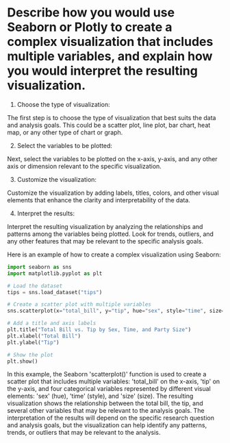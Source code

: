 # Describe how you would use Seaborn or Plotly to create a complex visualization that includes multiple variables, and explain how you would interpret the resulting visualization.

1. Choose the type of visualization:

The first step is to choose the type of visualization that best suits the data and analysis goals. This could be a scatter plot, line plot, bar chart, heat map, or any other type of chart or graph.

2. Select the variables to be plotted:

Next, select the variables to be plotted on the x-axis, y-axis, and any other axis or dimension relevant to the specific visualization.

3. Customize the visualization:

Customize the visualization by adding labels, titles, colors, and other visual elements that enhance the clarity and interpretability of the data.

4. Interpret the results:

Interpret the resulting visualization by analyzing the relationships and patterns among the variables being plotted. Look for trends, outliers, and any other features that may be relevant to the specific analysis goals.

Here is an example of how to create a complex visualization using Seaborn:

```python
import seaborn as sns
import matplotlib.pyplot as plt

# Load the dataset
tips = sns.load_dataset("tips")

# Create a scatter plot with multiple variables
sns.scatterplot(x="total_bill", y="tip", hue="sex", style="time", size="size", data=tips)

# Add a title and axis labels
plt.title("Total Bill vs. Tip by Sex, Time, and Party Size")
plt.xlabel("Total Bill")
plt.ylabel("Tip")

# Show the plot
plt.show()
```

In this example, the Seaborn 'scatterplot()' function is used to create a scatter plot that includes multiple variables: 'total_bill' on the x-axis, 'tip' on the y-axis, and four categorical variables represented by different visual elements: 'sex' (hue), 'time' (style), and 'size' (size). The resulting visualization shows the relationship between the total bill, the tip, and several other variables that may be relevant to the analysis goals. The interpretation of the results will depend on the specific research question and analysis goals, but the visualization can help identify any patterns, trends, or outliers that may be relevant to the analysis.